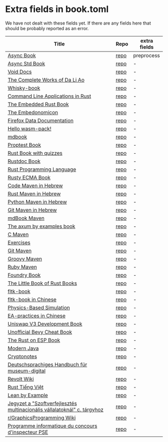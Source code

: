 # Extra fields in book.toml

We have not dealt with these fields yet. If there are any fields here that should be probably reported as an error.

| Title | Repo | extra fields | 
|-------|------|-------------| 
| [Async Book](https://rust-lang.github.io/async-book/index.html) | [repo](https://github.com/rust-lang/async-book) | preprocess  | 
| [Async Std Book](https://book.async.rs/) | [repo](https://github.com/async-rs/async-std) | - | 
| [Void Docs](https://docs.voidlinux.org/) | [repo](https://github.com/void-linux/void-docs) | - | 
| [The Complete Works of Da Li Ao](https://whatot.github.io/leeao/index.html) | [repo](https://github.com/whatot/leeao) | - | 
| [Whisky-book](https://docs.getwhisky.app/) | [repo](https://github.com/whisky-app/whisky-book) | - | 
| [Command Line Applications in Rust](https://rust-cli.github.io/book/index.html) | [repo](https://github.com/rust-cli/book) | - | 
| [The Embedded Rust Book](https://docs.rust-embedded.org/book/index.html) | [repo](https://github.com/rust-embedded/book) | - | 
| [The Embedonomicon](https://docs.rust-embedded.org/embedonomicon/index.html) | [repo](https://github.com/rust-embedded/embedonomicon) | - | 
| [Firefox Data Documentation]() | [repo](https://github.com/mozilla/data-docs) | - | 
| [Hello wasm-pack!](https://rustwasm.github.io/wasm-pack/book/) | [repo](https://github.com/rustwasm/wasm-pack) | - | 
| [mdbook](https://rust-lang.github.io/mdBook/) | [repo](https://github.com/rust-lang/mdbook) | - | 
| [Proptest Book](https://altsysrq.github.io/proptest-book/intro.html) | [repo](https://github.com/proptest-rs/proptest) | - | 
| [Rust Book with quizzes](https://rust-book.cs.brown.edu/) | [repo](https://github.com/cognitive-engineering-lab/rust-book) | - | 
| [Rustdoc Book](https://doc.rust-lang.org/stable/rustdoc/) | [repo](https://github.com/rust-lang/rust) | - | 
| [Rust Programming Language](https://doc.rust-lang.org/book/) | [repo](https://github.com/rust-lang/book) | - | 
| [Rusty ECMA Book](https://rusty-ecma.github.io/rusty-ecma-book/) | [repo](https://github.com/rusty-ecma/rusty-ecma-book) | - | 
| [Code Maven in Hebrew](https://he.code-maven.com/) | [repo](https://github.com/szabgab/he.code-maven.com) | - | 
| [Rust Maven in Hebrew](https://rust-he.code-maven.com/) | [repo](https://github.com/szabgab/rust-he.code-maven.com) | - | 
| [Python Maven in Hebrew](https://python-he.code-maven.com/) | [repo](https://github.com/szabgab/python-he.code-maven.com) | - | 
| [Git Maven in Hebrew](https://git-he.code-maven.com/) | [repo](https://github.com/szabgab/git-he.code-maven.com) | - | 
| [mdBook Maven](https://mdbook.code-maven.com/) | [repo](https://github.com/szabgab/mdbook.code-maven.com) | - | 
| [The axum by examples book](https://axum.code-maven.com/) | [repo](https://github.com/szabgab/axum) | - | 
| [C Maven](https://c.code-maven.com/) | [repo](https://github.com/szabgab/c.code-maven.com) | - | 
| [Exercises](https://exercises.code-maven.com/) | [repo](https://github.com/szabgab/exercises.code-maven.com) | - | 
| [Git Maven](https://git.code-maven.com/) | [repo](https://github.com/szabgab/git.code-maven.com) | - | 
| [Groovy Maven](https://groovy.code-maven.com/) | [repo](https://github.com/szabgab/groovy.code-maven.com) | - | 
| [Ruby Maven](https://ruby.code-maven.com/) | [repo](https://github.com/szabgab/ruby.code-maven.com) | - | 
| [Foundry Book](https://book.getfoundry.sh/) | [repo](https://github.com/foundry-rs/book) | - | 
| [The Little Book of Rust Books](https://lborb.github.io/book/) | [repo](https://github.com/lborb/book) | - | 
| [fltk-book](https://fltk-rs.github.io/fltk-book/) | [repo](https://github.com/fltk-rs/fltk-book) | - | 
| [fltk-book in Chinese](https://fltk.flatig.vip/) | [repo](https://github.com/flatigers/fltk-book-zh) | - | 
| [Physics-Based Simulation]() | [repo](https://github.com/phys-sim-book/mdbook-src) | - | 
| [EA-practices in Chinese]() | [repo](https://github.com/tonydeng/ea-practices) | - | 
| [Uniswap V3 Development Book](https://uniswapv3book.com/) | [repo](https://github.com/jeiwan/uniswapv3-book) | - | 
| [Unofficial Bevy Cheat Book](https://bevy-cheatbook.github.io/) | [repo](https://github.com/bevy-cheatbook/bevy-cheatbook) | - | 
| [The Rust on ESP Book](https://docs.esp-rs.org/book/) | [repo](https://github.com/esp-rs/book) | - | 
| [Modern Java](https://together-java.github.io/ModernJava/) | [repo](https://github.com/together-java/modernjava) | - | 
| [Cryptonotes](https://crypto.erhant.me/) | [repo](https://github.com/erhant/crypto-notes) | - | 
| [Deutschsprachiges Handbuch für museum-digital](https://de.handbook.museum-digital.info/) | [repo](https://github.com/museum-digital/handbook-de) | - | 
| [Revolt Wiki](https://developers.revolt.chat/) | [repo](https://github.com/revoltchat/wiki) | - | 
| [Rust Tiếng Việt](https://rust-tieng-viet.github.io/) | [repo](https://github.com/rust-tieng-viet/rust-tieng-viet.github.io) | - | 
| [Lean by Example](https://lean-ja.github.io/lean-by-example/) | [repo](https://github.com/lean-ja/lean-by-example) | - | 
| [Jegyzet a "Szoftverfejlesztés multinacionális vállalatoknál" c. tárgyhoz](https://szfmv2021-osz.github.io/handout/) | [repo](https://github.com/pintergreg/handout) | - | 
| [r/GraphicsProgramming Wiki](https://cody-duncan.github.io/r-graphicsprogramming-wiki/) | [repo](https://github.com/cody-duncan/r-graphicsprogramming-wiki) | - | 
| [Programme informatique du concours d'inspecteur PSE](https://mghrepo.github.io/pse-mdbook/) | [repo](https://github.com/mghrepo/pse-mdbook) | - | 
